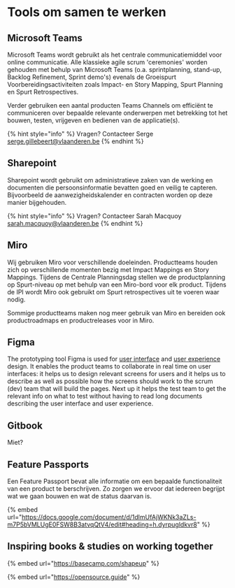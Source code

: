 # Tools om samen te werken

## Microsoft Teams

Microsoft Teams wordt gebruikt als het centrale communicatiemiddel voor online communicatie. Alle klassieke agile scrum 'ceremonies' worden gehouden met behulp van Microsoft Teams (o.a. sprintplanning, stand-up, Backlog Refinement, Sprint demo's) evenals de Groeispurt Voorbereidingsactiviteiten zoals Impact- en Story Mapping, Spurt Planning en Spurt Retrospectives. 

Verder gebruiken een aantal producten Teams Channels om efficiënt te communiceren over bepaalde relevante onderwerpen met betrekking tot het bouwen, testen, vrijgeven en bedienen van de applicatie(s).

{% hint style="info" %}
Vragen? Contacteer Serge [serge.gillebeert@vlaanderen.be](mailto:serge.gillebeert@vlaanderen.be)
{% endhint %}

## Sharepoint

Sharepoint wordt gebruikt om administratieve zaken van de werking en documenten die persoonsinformatie bevatten goed en veilig te capteren. Bijvoorbeeld de aanwezigheidskalender en contracten worden op deze manier bijgehouden.

{% hint style="info" %}
Vragen? Contacteer Sarah Macquoy [sarah.macquoy@vlaanderen.be](mailto:sarah.macquoy@vlaanderen.be)
{% endhint %}

## Miro

Wij gebruiken Miro voor verschillende doeleinden. Productteams houden zich op verschillende momenten bezig met Impact Mappings en Story Mappings. Tijdens de Centrale Planningsdag stellen we de productplanning op Spurt-niveau op met behulp van een Miro-bord voor elk product. Tijdens de IPI wordt Miro ook gebruikt om Spurt retrospectives uit te voeren waar nodig. 

Sommige productteams maken nog meer gebruik van Miro en bereiden ook productroadmaps en productreleases voor in Miro.

## Figma

The prototyping tool Figma is used for [user interface](https://en.wikipedia.org/wiki/User_interface_design) and [user experience](https://en.wikipedia.org/wiki/User_experience_design) design. It enables the product teams to collaborate in real time on user interfaces: it helps us to design relevant screens for users and it helps us to describe as well as possible how the screens should work to the scrum (dev) team that will build the pages. Next up it helps the test team to get the relevant info on what to test without having to read long documents describing the user interface and user experience.

## Gitbook

Miet?

## Feature Passports

Een Feature Passport bevat alle informatie om een bepaalde functionaliteit van een product te berschrijven. Zo zorgen we ervoor dat iedereen begrijpt wat we gaan bouwen en wat de status daarvan is.

{% embed url="https://docs.google.com/document/d/1dlmUfAjWKNk3aZLs-m7P5bVMLUgE0FSW8B3atvqQtV4/edit#heading=h.dyrpugldkvr8" %}

## Inspiring books & studies on working together

{% embed url="https://basecamp.com/shapeup" %}

{% embed url="https://opensource.guide" %}
